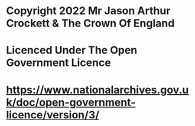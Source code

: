 # Copyright 2022 Mr Jason Arthur Crockett & The Crown Of England
# Licenced Under The Open Government Licence

# https://www.nationalarchives.gov.uk/doc/open-government-licence/version/3/